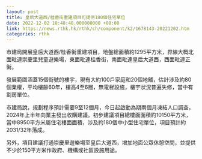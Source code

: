 ```yaml
---
layout: post
title: 皇后大道西/桂香街重建項目可提供180個住宅單位
date: 2022-12-02 10:48:48.000000000 +08:00
link: https://news.rthk.hk/rthk/ch/component/k2/1678143-20221202.htm
categories: rthk
---
```


市建局開展皇后大道西/桂香街重建項目，地盤總面積約1295平方米，界線大概北面毗連崇慶里兒童遊樂場，東面毗連桂香街，南面毗連皇后大道西，西面毗連正街。

發展範圍涵蓋15個街號的樓宇，現有大約100戶家庭和20個地舖，估計涉及約80個業權，平均樓齡60年，樓高4至6層，無電梯設施，樓宇狀況普遍失修，當中有劏房單位。

市建局說，規劃程序預計需要9至12個月，今日起啟動為期兩個月凍結人口調查，2024年上半年向業主發出收購建議。初步建議項目總樓面面積約10150平方米，當中8950平方米屬住宅樓面面積，涉及約180個中小型住宅單位，項目預計約2031/32年落成。

另外，項目建議打通崇慶里遊樂場至皇后大道西，增加地面公眾休憩空間，並提供不少於150平方米作政府、機構或社區設施用途。
